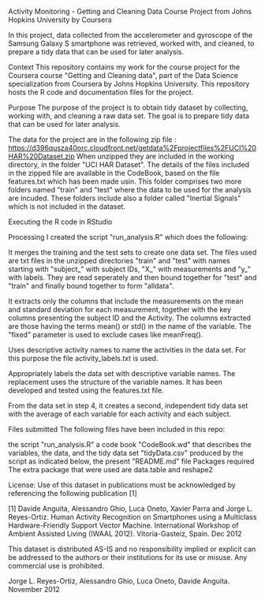 Activity Monitoring - Getting and Cleaning Data Course Project from Johns Hopkins University by Coursera


In this project, data collected from the accelerometer and gyroscope of the Samsung Galaxy S smartphone was retrieved, worked with, and cleaned, to prepare a tidy data that can be used for later analysis.

Context
This repository contains my work for the course project for the Coursera course "Getting and Cleaning data", part of the Data Science specialization from Coursera by Johns Hopkins University. This repository hosts the R code and documentation files for the project.

Purpose
The purpose of the project is to obtain tidy dataset by collecting, working with, and cleaning a raw data set. The goal is to prepare tidy data that can be used for later analysis.

The data for the project are in the following zip file : https://d396qusza40orc.cloudfront.net/getdata%2Fprojectfiles%2FUCI%20HAR%20Dataset.zip When unzipped they are included in the working directory, in the folder "UCI HAR Dataset". The details of the files included in the zipped file are available in the CodeBook, based on the file features.txt which has been made usin. This folder comprises two more folders named "train" and "test" where the data to be used for the analysis are incuded. These folders include also a folder called "Inertial Signals" which is not included in the dataset.

Executing the R code in RStudio

Processing
I created the script "run_analysis.R" which does the following:

It merges the training and the test sets to create one data set. The files used are txt files in the unzipped directories "train" and "test" with names starting with "subject_" with subject IDs, "X_" with measurements and "y_" with labels. They are read seperately and then bound together for "test" and "train" and finally bound together to form "alldata".

It extracts only the columns that include the measurements on the mean and standard deviation for each measurement, together with the key columns presenting the subject ID and the Activity. The columns extracted are those having the terms mean() or std() in the name of the variable. The "fixed" parameter is used to exclude cases like meanFreq().

Uses descriptive activity names to name the activities in the data set. For this purpose the file activity_labels.txt is used.

Appropriately labels the data set with descriptive variable names. The replacement uses the structure of the variable names. It has been developed and tested using the features.txt file.

From the data set in step 4, it creates a second, independent tidy data set with the average of each variable for each activity and each subject.

Files submitted
The following files have been included in this repo:

the script "run_analysis.R"
a code book "CodeBook.wd" that describes the variables, the data, and
the tidy data set "tidyData.csv" produced by the script as indicated below,
the present "README.md" file
Packages required
The extra package that were used are data.table and reshape2

License:
Use of this dataset in publications must be acknowledged by referencing the following publication [1]

[1] Davide Anguita, Alessandro Ghio, Luca Oneto, Xavier Parra and Jorge L. Reyes-Ortiz. Human Activity Recognition on Smartphones using a Multiclass Hardware-Friendly Support Vector Machine. International Workshop of Ambient Assisted Living (IWAAL 2012). Vitoria-Gasteiz, Spain. Dec 2012

This dataset is distributed AS-IS and no responsibility implied or explicit can be addressed to the authors or their institutions for its use or misuse. Any commercial use is prohibited.

Jorge L. Reyes-Ortiz, Alessandro Ghio, Luca Oneto, Davide Anguita. November 2012

